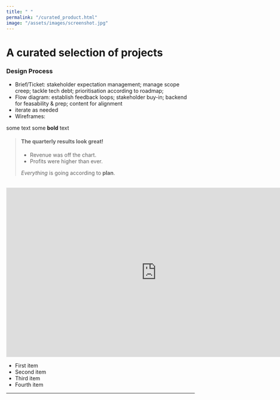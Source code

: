 ```yaml
---
title: " "
permalink: "/curated_product.html"
image: "/assets/images/screenshot.jpg"
---
```


# A curated selection of projects

### Design Process

* Brief/Ticket: stakeholder expectation management; manage scope creep; tackle tech debt; prioritisation according to roadmap;
* Flow diagram: establish feedback loops; stakeholder buy-in; backend for feasability & prep; content for alignment
* iterate as needed
* Wireframes: 




some text some **bold** text

> #### The quarterly results look great!
>
> - Revenue was off the chart.
> - Profits were higher than ever.
>
>  *Everything* is going according to **plan**.


<br>

<iframe style="border: 1px solid rgba(0, 0, 0, 0.1);" width="800" height="450" src="https://embed.figma.com/design/1SwD7u5Mi3GX01KsSlSvRF/____Curated?node-id=10-6593&embed-host=share" allowfullscreen></iframe>

- First item
- Second item
- Third item
- Fourth item

---